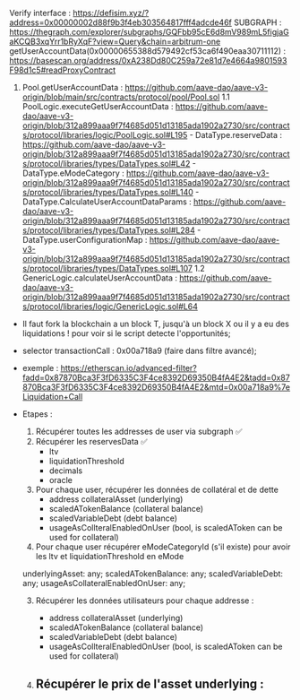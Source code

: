 
Verify interface : https://defisim.xyz/?address=0x00000002d88f9b3f4eb303564817fff4adcde46f
SUBGRAPH : https://thegraph.com/explorer/subgraphs/GQFbb95cE6d8mV989mL5figjaGaKCQB3xqYrr1bRyXqF?view=Query&chain=arbitrum-one
getUserAccountData(0x00000655388d579492cf53ca6f490eaa30711112) : https://basescan.org/address/0xA238Dd80C259a72e81d7e4664a9801593F98d1c5#readProxyContract 

1. Pool.getUserAccountData : https://github.com/aave-dao/aave-v3-origin/blob/main/src/contracts/protocol/pool/Pool.sol
    1.1 PoolLogic.executeGetUserAccountData : https://github.com/aave-dao/aave-v3-origin/blob/312a899aaa9f7f4685d051d13185ada1902a2730/src/contracts/protocol/libraries/logic/PoolLogic.sol#L195
        - DataType.reserveData : https://github.com/aave-dao/aave-v3-origin/blob/312a899aaa9f7f4685d051d13185ada1902a2730/src/contracts/protocol/libraries/types/DataTypes.sol#L42
        - DataType.eModeCategory : https://github.com/aave-dao/aave-v3-origin/blob/312a899aaa9f7f4685d051d13185ada1902a2730/src/contracts/protocol/libraries/types/DataTypes.sol#L140
        - DataType.CalculateUserAccountDataParams : https://github.com/aave-dao/aave-v3-origin/blob/312a899aaa9f7f4685d051d13185ada1902a2730/src/contracts/protocol/libraries/types/DataTypes.sol#L284
        - DataType.userConfigurationMap : https://github.com/aave-dao/aave-v3-origin/blob/312a899aaa9f7f4685d051d13185ada1902a2730/src/contracts/protocol/libraries/types/DataTypes.sol#L107
    1.2 GenericLogic.calculateUserAccountData : https://github.com/aave-dao/aave-v3-origin/blob/312a899aaa9f7f4685d051d13185ada1902a2730/src/contracts/protocol/libraries/logic/GenericLogic.sol#L64



- Il faut fork la blockchain a un block T, jusqu'à un block X ou il y a eu des liquidations ! pour voir si le script detecte l'opportunités;
- selector transactionCall : 0x00a718a9 (faire dans filtre avancé);
- exemple : https://etherscan.io/advanced-filter?fadd=0x87870Bca3F3fD6335C3F4ce8392D69350B4fA4E2&tadd=0x87870Bca3F3fD6335C3F4ce8392D69350B4fA4E2&mtd=0x00a718a9%7eLiquidation+Call
- Etapes : 
    1. Récupérer toutes les addresses de user via subgraph ✅
    2. Récupérer les reservesData ✅
        - ltv
        - liquidationThreshold
        - decimals
        - oracle
    3. Pour chaque user, récupérer les données de collatéral et de dette
        - address collateralAsset (underlying)
        - scaledATokenBalance (collateral balance)
        - scaledVariableDebt (debt balance)
        - usageAsCollteralEnabledOnUser (bool, is scaledAToken can be used for collateral)
    4. Pour chaque user récupérer eModeCategoryId (s'il existe) pour avoir les ltv et liquidationThreshold en eMode
    


    underlyingAsset: any;
    scaledATokenBalance: any;
    scaledVariableDebt: any;
    usageAsCollateralEnabledOnUser: any;

    3. Récupérer les données utilisateurs pour chaque addresse : 
        - address collateralAsset (underlying) 
        - scaledATokenBalance (collateral balance)
        - scaledVariableDebt (debt balance)
        - usageAsCollteralEnabledOnUser (bool, is scaledAToken can be used for collateral)

    3. Récupérer le prix de l'asset underlying : 
        - 